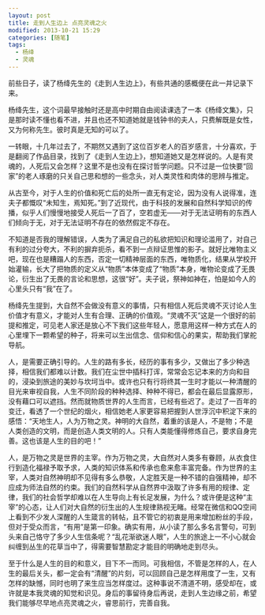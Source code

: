 ```yaml
---
layout: post
title: 走到人生边上 点亮灵魂之火
modified: 2013-10-21 15:29
categories: [随笔]
tags: 
  - 杨绛
  - 灵魂
---
```


​		前些日子，读了杨绛先生的《走到人生边上》，有些共通的感概便在此一并记录下来。

​		杨绛先生，这个词最早接触时还是高中时期自由阅读课选了一本《杨绛文集》，只是那时读不懂也看不进，并且也还不知道她就是钱钟书的夫人，只费解既是女性，又为何称先生。彼时真是无知的可以了。<!-- more -->

​		一转眼，十几年过去了，不期然又遇到了这位百岁老人的百岁感言，十分喜欢，于是翻阅了作品目录，找到了《走到人生边上》，想知道她又是怎样说的。人是有灵魂的，人死后又会怎样？这里不是也没有在探讨哲学问题。只不过是一位快要“回家”的老人琢磨的只关自己思和想的一些念头，对人类灵性和肉体的思辨与推定。

​		从古至今，对于人生的价值和死亡后的处所一直无有定论，因为没有人说得准，连夫子都慨叹“未知生，焉知死。”到了近现代，由于科技的发展和自然科学知识的传播，似乎人们慢慢地接受人死后一了百了，空若虚无——对于无法证明有的东西人们倾向于无，对于无法证明不存在的依然假定不存在。

​		不知道是否我的理解错误，人类为了满足自己的私欲把知识和理论滥用了，对自己有利的过分夸大，不利的摒弃扼杀，看不到一点辩证思惟的影子。就好比唯物主义吧，现在也是糟蹋人的东西，否定一切精神层面的东西，唯物质化，结果从学校开始灌输，长大了把物质的定义从“物质”本体变成了“物质”本身，唯物论变成了无畏论，衍生出了无畏的言论和思想，这很“好”。夫子说，祭神如神在，怕是如今人的心里头只有“我”在了。

​		杨绛先生提到，大自然不会做没有意义的事情，只有相信人死后灵魂不灭讨论人生价值才有意义，才能对人生有合理、正确的价值观。“灵魂不灭”这是一个很好的前提和推定，可见老人家还是放心不下我们这些年轻人，愿意用这样一种方式在人的心里埋下一颗希望的种子，将来可以生出信念、信仰和信心的果实，帮助我们掌舵导航。

​		人，是需要正确引导的。人生的路有多长，经历的事有多少，又做出了多少种选择，相信我们都难以计数。我们在尘世中插科打诨，常常会忘记本来的方向和目的，浸染到旅途的美妙与坎坷当中。或许也只有行将终其一生时才能以一种清醒的目光来审视自我，人生不同阶段的种种选择、种种不得已，都会在最后显露原形，没有藉口可以遮挡。然而就物质世界的人生而言，已经有些迟了。走过了一百年的变迁，看透了一个世纪的烟火，相信她老人家更容易把握到人世浮沉中积淀下来的感悟：“天地生人，人为万物之灵。神明的大自然，着重的该是人，不是物；不是人类创造的文明，而是创造人类文明的人。只有人类能懂得修炼自己，要求自身完善。这也该是人生的目的吧！”

​		人，是万物之灵是世界的主宰。作为万物之灵，大自然对人类多有眷顾，从衣食住行到造化福禄予取予求，人类的知识体系和传承也愈来愈丰富完备。作为世界的主宰，人类对自然神明却不见得有多么恭敬，人定胜天是一种不错的自强精神，却不应成为师法自然的约束。我们的自然科学从自然界中汲取了许多有用的规律、定律，我们的社会哲学却难以在人生导向上有长足发展，为什么？或许便是这种“主宰”的心态，让人们对大自然的衍生出的人生规律熟视无睹。经常在微信和QQ空间上看到不少发人深醒的人生箴言的转帖，且不管它的初衷是用来增加粉丝的手段，但对于受众而言，“有用”是第一印象。确实有用，从小读了那么多名言警句，可到头来自己恪守了多少人生信条呢？“乱花渐欲迷人眼”，人生的旅途上一不小心就会纠缠到丛生的花草当中了，得需要智慧勘定才能目的明确地走到尽头。

​		至于什么是人生的目的和意义，目下不一而同。可我相信，不管是怎样的人，在人生的最后关头，都一定会有“清醒”的片刻，可以回顾自己是怎样用度了一生，又有怎样的缺憾，同时也明了来生应当怎样度过。这种事说不清道不明，感受却在，或许就是本我灵魂的知觉和识见。身后的事留待身后再说，走到人生边缘之前，希望我们能够尽早地点亮灵魂之火，睿思前行，完善自我。